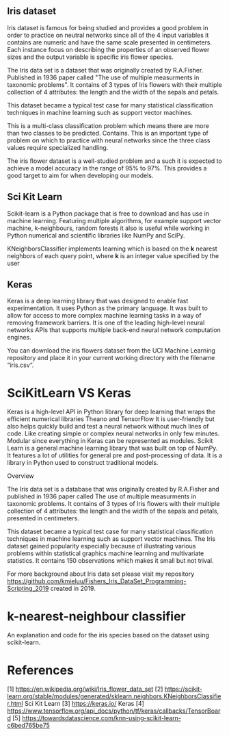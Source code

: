 ## Iris dataset

Iris dataset is famous for being studied and provides a good problem in order to practice on neutral networks since all of the 4 input variables it contains are numeric and have the same scale presented in centimeters. 
Each instance focus on describing the properties of an observed flower sizes and the output variable is specific iris flower species.

The Iris data set is a dataset that was originally created by R.A.Fisher. Published in 1936 paper called "The use of multiple measurments in taxonomic problems". 
It contains of 3 types of Iris flowers with their multiple collection of 4 attributes: the length and the width of the sepals and petals.

This dataset became a typical test case for many statistical classification techniques in machine learning such as support vector machines.

This is a multi-class classification problem which means there are more than two classes to be predicted. Contains. This is an important type of problem on which to practice with neural networks since the three class values require specialized handling.

The iris flower dataset is a well-studied problem and a such it is expected to achieve a model accuracy in the range of 95% to 97%. This provides a good target to aim for when developing our models.


## Sci Kit Learn

Scikit-learn is a Python package that is free to download and has use in machine learning. Featuring multiple algorithms, for example support vector machine, k-neighbours, random forests it also is useful while working in Python numerical and scientific libraries like NumPy and SciPy.

KNeighborsClassifier implements learning which is based on the **k** nearest neighbors of each query point, where **k** is an integer value specified by the user

## Keras

Keras is a deep learning library that was designed to enable fast experimentation. It uses Python as the primary language. It was built to allow for access to more complex machine learning tasks in a way of removing framework barriers. It is one of the leading high-level neural networks APIs that supports multiple back-end neural network computation engines. 


You can download the iris flowers dataset from the UCI Machine Learning repository and place it in your current working directory with the filename “iris.csv“.


# SciKitLearn VS Keras

Keras is a high-level API in Python library for deep learning that wraps the efficient numerical libraries Theano and TensorFlow It is user-friendly but also helps quickly build and test a neural network without much lines of code. Like creating simple or complex neural networks in only few minutes. Modular since everything in Keras can be represented as modules. Scikit Learn is a general machine learning library that was built on top of NumPy. It features a lot of utilities for general pre and post-processing of data. It is a library in Python used to construct traditional models. 

Overview

The Iris data set is a database that was originally created by R.A.Fisher and published in 1936 paper called The use of multiple measurments in taxonomic problems. It contains of 3 types of Iris flowers with their multiple collection of 4 attributes: the length and the width of the sepals and petals, presented in centimeters.

This dataset became a typical test case for many statistical classification techniques in machine learning such as support vector machines. The Iris dataset gained popularity especially because of illustrating various problems within statistical graphics machine learning and multivariate statistics. It contains 150 observations which makes it small but not trival.

For more background about Iris data set please visit my repository https://github.com/kmieluu/Fishers_Iris_DataSet_Programming-Scripting_2019 created in 2019.

# k-nearest-neighbour classifier 
An explanation and code for the iris species based on the dataset using scikit-learn.








# References
[1] https://en.wikipedia.org/wiki/Iris_flower_data_set
[2] https://scikit-learn.org/stable/modules/generated/sklearn.neighbors.KNeighborsClassifier.html Sci Kit Learn
[3] https://keras.io/ Keras
[4] https://www.tensorflow.org/api_docs/python/tf/keras/callbacks/TensorBoard
[5] https://towardsdatascience.com/knn-using-scikit-learn-c6bed765be75

